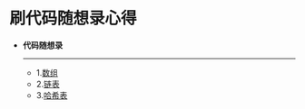 # 刷代码随想录心得

<div class="grid cards" markdown>

-   **代码随想录**

    ---
    - 1.[数组](数组.md)
    - 2.[链表](链表.md)
    - 3.[哈希表](哈希表.md)

</div>
